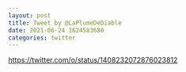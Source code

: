 ```yaml
--- 
layout: post 
title: Tweet by @LaPlumeDeDiable 
date: 2021-06-24 1624583680 
categories: twitter 
--- 
```

https://twitter.com/o/status/1408232072876023812